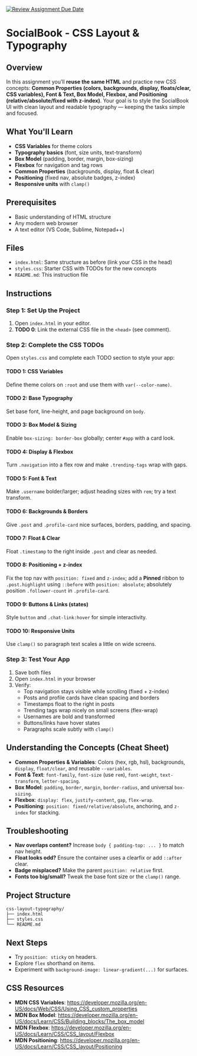 [![Review Assignment Due Date](https://classroom.github.com/assets/deadline-readme-button-22041afd0340ce965d47ae6ef1cefeee28c7c493a6346c4f15d667ab976d596c.svg)](#)
# SocialBook - CSS Layout & Typography

## Overview

In this assignment you’ll **reuse the same HTML** and practice new CSS concepts: **Common Properties (colors, backgrounds, display, floats/clear, CSS variables), Font & Text, Box Model, Flexbox, and Positioning (relative/absolute/fixed with z-index)**. Your goal is to style the SocialBook UI with clean layout and readable typography — keeping the tasks simple and focused.

## What You'll Learn

* **CSS Variables** for theme colors
* **Typography basics** (font, size units, text-transform)
* **Box Model** (padding, border, margin, box-sizing)
* **Flexbox** for navigation and tag rows
* **Common Properties** (backgrounds, display, float & clear)
* **Positioning** (fixed nav, absolute badges, z-index)
* **Responsive units** with `clamp()`

## Prerequisites

* Basic understanding of HTML structure
* Any modern web browser
* A text editor (VS Code, Sublime, Notepad++)

## Files

* `index.html`: Same structure as before (link your CSS in the head)
* `styles.css`: Starter CSS with TODOs for the new concepts
* `README.md`: This instruction file

## Instructions

### Step 1: Set Up the Project

1. Open `index.html` in your editor.
2. **TODO 0**: Link the external CSS file in the `<head>` (see comment).

### Step 2: Complete the CSS TODOs

Open `styles.css` and complete each TODO section to style your app:

#### TODO 1: CSS Variables
Define theme colors on `:root` and use them with `var(--color-name)`.

#### TODO 2: Base Typography
Set base font, line-height, and page background on `body`.

#### TODO 3: Box Model & Sizing
Enable `box-sizing: border-box` globally; center `#app` with a card look.

#### TODO 4: Display & Flexbox
Turn `.navigation` into a flex row and make `.trending-tags` wrap with gaps.

#### TODO 5: Font & Text
Make `.username` bolder/larger; adjust heading sizes with `rem`; try a text transform.

#### TODO 6: Backgrounds & Borders
Give `.post` and `.profile-card` nice surfaces, borders, padding, and spacing.

#### TODO 7: Float & Clear
Float `.timestamp` to the right inside `.post` and clear as needed.

#### TODO 8: Positioning + z-index
Fix the top nav with `position: fixed` and `z-index`; add a **Pinned** ribbon to `.post.highlight` using `::before` with `position: absolute`; absolutely position `.follower-count` in `.profile-card`.

#### TODO 9: Buttons & Links (states)
Style `button` and `.chat-link:hover` for simple interactivity.

#### TODO 10: Responsive Units
Use `clamp()` so paragraph text scales a little on wide screens.

### Step 3: Test Your App

1. Save both files
2. Open `index.html` in your browser
3. Verify:
   - Top navigation stays visible while scrolling (fixed + z-index)
   - Posts and profile cards have clean spacing and borders
   - Timestamps float to the right in posts
   - Trending tags wrap nicely on small screens (flex-wrap)
   - Usernames are bold and transformed
   - Buttons/links have hover states
   - Paragraphs scale subtly with `clamp()`

## Understanding the Concepts (Cheat Sheet)

* **Common Properties & Variables**: Colors (hex, rgb, hsl), backgrounds, `display`, `float/clear`, and reusable `--variables`.
* **Font & Text**: `font-family`, `font-size` (use `rem`), `font-weight`, `text-transform`, `letter-spacing`.
* **Box Model**: `padding`, `border`, `margin`, `border-radius`, and universal `box-sizing`.
* **Flexbox**: `display: flex`, `justify-content`, `gap`, `flex-wrap`.
* **Positioning**: `position: fixed/relative/absolute`, anchoring, and `z-index` for stacking.

## Troubleshooting

* **Nav overlaps content?** Increase `body { padding-top: ... }` to match nav height.
* **Float looks odd?** Ensure the container uses a clearfix or add `::after` clear.
* **Badge misplaced?** Make the parent `position: relative` first.
* **Fonts too big/small?** Tweak the base font size or the `clamp()` range.

## Project Structure

```
css-layout-typography/
├── index.html
├── styles.css
└── README.md
```

## Next Steps

* Try `position: sticky` on headers.
* Explore `flex` shorthand on items.
* Experiment with `background-image: linear-gradient(...)` for surfaces.

## CSS Resources

* **MDN CSS Variables**: https://developer.mozilla.org/en-US/docs/Web/CSS/Using_CSS_custom_properties
* **MDN Box Model**: https://developer.mozilla.org/en-US/docs/Learn/CSS/Building_blocks/The_box_model
* **MDN Flexbox**: https://developer.mozilla.org/en-US/docs/Learn/CSS/CSS_layout/Flexbox
* **MDN Positioning**: https://developer.mozilla.org/en-US/docs/Learn/CSS/CSS_layout/Positioning
